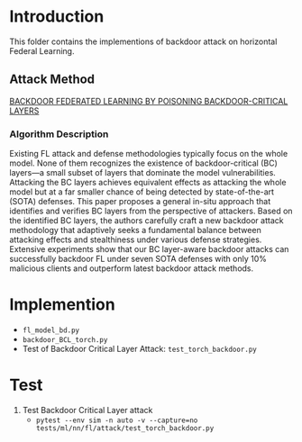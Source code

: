# Introduction

This folder contains the implementions of backdoor attack on horizontal Federal Learning.

## Attack Method

[BACKDOOR FEDERATED LEARNING BY POISONING BACKDOOR-CRITICAL LAYERS](https://openreview.net/pdf?id=AJBGSVSTT2)

### Algorithm Description

Existing FL attack and defense methodologies typically focus on the whole model. None of them recognizes the existence of backdoor-critical (BC) layers—a small subset of layers that dominate the model vulnerabilities. Attacking the BC layers achieves equivalent effects as attacking the whole model but at a far smaller chance of being detected by state-of-the-art (SOTA) defenses. This paper proposes a general in-situ approach that identifies and verifies BC layers from the perspective of attackers. Based on the identified BC layers, the authors carefully craft a new backdoor attack methodology that adaptively seeks a fundamental balance between attacking effects and stealthiness under various defense strategies. Extensive experiments show that our BC layer-aware backdoor attacks can successfully backdoor FL under seven SOTA defenses with only 10% malicious clients and outperform latest backdoor attack methods.



# Implemention
  - `fl_model_bd.py`
  - `backdoor_BCL_torch.py`
  - Test of Backdoor Critical Layer Attack: `test_torch_backdoor.py`

# Test

1. Test Backdoor Critical Layer attack 
    - `pytest --env sim -n auto -v --capture=no tests/ml/nn/fl/attack/test_torch_backdoor.py`